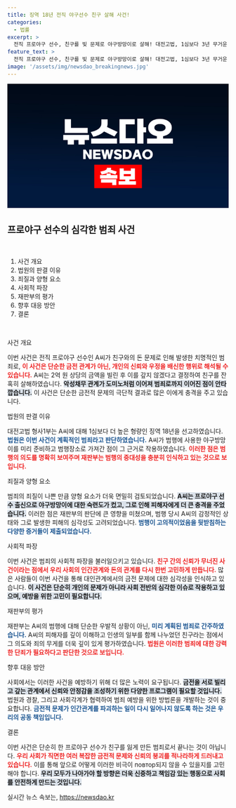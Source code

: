 ```yaml
---
title: 징역 18년 전직 야구선수 친구 살해 사건!
categories:
  - 법률
excerpt: >
  전직 프로야구 선수, 친구를 빚 문제로 야구방망이로 살해! 대전고법, 1심보다 3년 무거운 징역 18년 선고. 계획적인 범행, 더욱 충격적인 사례로 남다!
feature_text: >
  전직 프로야구 선수, 친구를 빚 문제로 야구방망이로 살해! 대전고법, 1심보다 3년 무거운 징역 18년 선고. 계획적인 범행, 더욱 충격적인 사례로 남다!
image: '/assets/img/newsdao_breakingnews.jpg'
---
```


<p><img src="/assets/img/newsdao_breakingnews.jpg" alt="koreaapp 속보" /></p>

<h2 data-ke-size="size26">프로야구 선수의 심각한 범죄 사건</h2>

<p data-ke-size="size16">&nbsp;</p>

<ol>
<li>사건 개요</li>
<li>법원의 판결 이유</li>
<li>죄질과 양형 요소</li>
<li>사회적 파장</li>
<li>재판부의 평가</li>
<li>향후 대응 방안</li>
<li>결론</li>
</ol>

<p data-ke-size="size16">&nbsp;</p>

<p>사건 개요</p>

<p>이번 사건은 전직 프로야구 선수인 A씨가 친구와의 돈 문제로 인해 발생한 치명적인 범죄로, <b><span style="color: #ee2323;">이 사건은 단순한 금전 관계가 아닌, 개인의 신뢰와 우정을 배신한 행위로 해석될 수 있습니다.</span></b> A씨는 2억 원 상당의 금액을 빌린 후 이를 갚지 않겠다고 결정하여 친구를 잔혹히 살해하였습니다. <b><span style="background-color: #21538527;">악성채무 관계가 도미노처럼 이어져 범죄로까지 이어진 점이 안타깝습니다.</span></b> 이 사건은 단순한 금전적 문제의 극단적 결과로 많은 이에게 충격을 주고 있습니다.</p>

<p>법원의 판결 이유</p>

<p>대전고법 형사1부는 A씨에 대해 1심보다 더 높은 형량인 징역 18년을 선고하였습니다. <b><span style="color: #1a5490;">법원은 이번 사건이 계획적인 범죄라고 판단하였습니다.</span></b> A씨가 범행에 사용한 야구방망이를 미리 준비하고 범행장소로 가져간 점이 그 근거로 작용하였습니다. <b><span style="color: #ee2323;">이러한 점은 범행의 의도를 명확히 보여주며 재판부는 범행의 중대성을 충분히 인식하고 있는 것으로 보입니다.</span></b></p>

<p>죄질과 양형 요소</p>

<p>범죄의 죄질이 나쁜 만큼 양형 요소가 더욱 면밀히 검토되었습니다. <b><span style="background-color: #21538527;">A씨는 프로야구 선수 출신으로 야구방망이에 대한 숙련도가 컸고, 그로 인해 피해자에게 더 큰 충격을 주었습니다.</span></b> 이러한 점은 재판부의 판단에 큰 영향을 미쳤으며, 범행 당시 A씨의 감정적인 상태와 그로 발생한 피해의 심각성도 고려되었습니다. <b><span style="color: #1a5490;">범행이 고의적이었음을 뒷받침하는 다양한 증거들이 제출되었습니다.</span></b></p>

<p>사회적 파장</p>

<p>이번 사건은 범죄의 사회적 파장을 불러일으키고 있습니다. <b><span style="color: #ee2323;">친구 간의 신뢰가 무너진 사건이라는 점에서 우리 사회의 인간관계와 돈의 관계를 다시 한번 고민하게 만듭니다.</span></b> 많은 사람들이 이번 사건을 통해 대인관계에서의 금전 문제에 대한 심각성을 인식하고 있습니다. <b><span style="background-color: #21538527;">이 사건은 단순히 개인의 문제가 아니라 사회 전반의 심각한 이슈로 작용하고 있으며, 예방을 위한 고민이 필요합니다.</span></b></p>

<p>재판부의 평가</p>

<p>재판부는 A씨의 범행에 대해 단순한 우발적 상황이 아닌, <b><span style="color: #1a5490;">미리 계획된 범죄로 간주하였습니다.</span></b> A씨의 피해자를 깊이 이해하고 인생의 일부를 함께 나누었던 친구라는 점에서 그 의도와 죄의 무게를 더욱 깊이 있게 평가하였습니다. <b><span style="color: #ee2323;">법원은 이러한 범죄에 대한 강력한 단죄가 필요하다고 판단한 것으로 보입니다.</span></b></p>

<p>향후 대응 방안</p>

<p>사회에서는 이러한 사건을 예방하기 위해 더 많은 노력이 요구됩니다. <b><span style="background-color: #21538527;">금전을 서로 빌리고 갚는 관계에서 신뢰와 안정감을 조성하기 위한 다양한 프로그램이 필요할 것입니다.</span></b> 법원과 경찰, 그리고 사회각계가 협력하여 범죄 예방을 위한 방법론을 개발하는 것이 중요합니다. <b><span style="color: #1a5490;">금전적 문제가 인간관계를 파괴하는 일이 다시 일어나지 않도록 하는 것은 우리의 공동 책임입니다.</span></b></p>

<p>결론</p>

<p>이번 사건은 단순히 한 프로야구 선수가 친구를 잃게 만든 범죄로서 끝나는 것이 아닙니다. <b><span style="color: #ee2323;">우리 사회가 직면한 여러 복잡한 금전적 문제와 신뢰의 붕괴를 적나라하게 드러내고 있습니다.</span></b> 이를 통해 앞으로 어떻게 이러한 비극이 повтор되지 않을 수 있을지를 고민해야 합니다. <b><span style="background-color: #21538527;">우리 모두가 나아가야 할 방향은 더욱 신중하고 책임감 있는 행동으로 사회를 안전하게 만드는 것입니다.</span></b></p>
실시간 뉴스 속보는, <a href="https://newsdao.kr" rel="dofollow">https://newsdao.kr</a>


